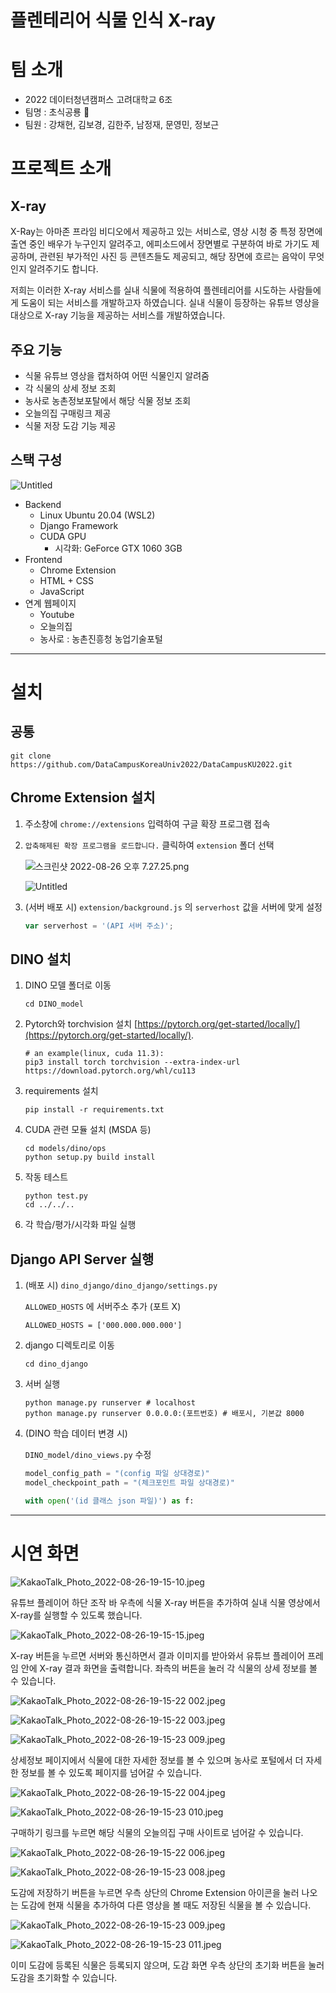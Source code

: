 # 플렌테리어 식물 인식 X-ray

# 팀 소개

- 2022 데이터청년캠퍼스 고려대학교 6조
- 팀명 : 초식공룡 🦕
- 팀원 : 강채현, 김보경, 김한주, 남정재, 문영민, 정보근

# 프로젝트 소개

## X-ray

X-Ray는 아마존 프라임 비디오에서 제공하고 있는 서비스로, 영상 시청 중 특정 장면에 출연 중인 배우가 누구인지 알려주고, 에피소드에서 장면별로 구분하여 바로 가기도 제공하며, 관련된 부가적인 사진 등 콘텐츠들도 제공되고, 해당 장면에 흐르는 음악이 무엇인지 알려주기도 합니다.

저희는 이러한 X-ray 서비스를 실내 식물에 적용하여 플렌테리어를 시도하는 사람들에게 도움이 되는 서비스를 개발하고자 하였습니다. 실내 식물이 등장하는 유튜브 영상을 대상으로 X-ray 기능을 제공하는 서비스를 개발하였습니다.

## 주요 기능

- 식물 유튜브 영상을 캡처하여 어떤 식물인지 알려줌
- 각 식물의 상세 정보 조회
- 농사로 농촌정보포탈에서 해당 식물 정보 조회
- 오늘의집 구매링크 제공
- 식물 저장 도감 기능 제공

## 스택 구성

![Untitled](README%20e4ffc24a345949238559abbf92336495/Untitled.png)

- Backend
    - Linux Ubuntu 20.04 (WSL2)
    - Django Framework
    - CUDA GPU
        - 시각화: GeForce GTX 1060 3GB
- Frontend
    - Chrome Extension
    - HTML + CSS
    - JavaScript
- 연계 웹페이지
    - Youtube
    - 오늘의집
    - 농사로 : 농촌진흥청 농업기술포털

---

# 설치

## 공통

```
git clone https://github.com/DataCampusKoreaUniv2022/DataCampusKU2022.git
```

## Chrome Extension 설치

1. 주소창에 `chrome://extensions` 입력하여 구글 확장 프로그램 접속
2. `압축해제된 확장 프로그램을 로드합니다.` 클릭하여 `extension` 폴더 선택
    
    ![스크린샷 2022-08-26 오후 7.27.25.png](README%20e4ffc24a345949238559abbf92336495/%25E1%2584%2589%25E1%2585%25B3%25E1%2584%258F%25E1%2585%25B3%25E1%2584%2585%25E1%2585%25B5%25E1%2586%25AB%25E1%2584%2589%25E1%2585%25A3%25E1%2586%25BA_2022-08-26_%25E1%2584%258B%25E1%2585%25A9%25E1%2584%2592%25E1%2585%25AE_7.27.25.png)
    
    ![Untitled](README%20e4ffc24a345949238559abbf92336495/Untitled%201.png)
    
3. (서버 배포 시) `extension/background.js` 의 `serverhost` 값을 서버에 맞게 설정
    
    ```jsx
    var serverhost = '(API 서버 주소)';
    ```
    

## DINO 설치

1. DINO 모델 폴더로 이동
    
    ```
    cd DINO_model
    ```
    
2. Pytorch와 torchvision 설치 [https://pytorch.org/get-started/locally/](https://pytorch.org/get-started/locally/).
    
    ```
    # an example(linux, cuda 11.3):
    pip3 install torch torchvision --extra-index-url https://download.pytorch.org/whl/cu113
    ```
    
3. requirements 설치
    
    ```
    pip install -r requirements.txt
    ```
    
4. CUDA 관련 모듈 설치 (MSDA 등)
    
    ```
    cd models/dino/ops
    python setup.py build install
    ```
    
5. 작동 테스트
    
    ```
    python test.py
    cd ../../..
    ```
    
6. 각 학습/평가/시각화 파일 실행

## Django API Server 실행

1. (배포 시) `dino_django/dino_django/settings.py`
    
    `ALLOWED_HOSTS` 에 서버주소 추가 (포트 X)
    
    ```
    ALLOWED_HOSTS = ['000.000.000.000']
    ```
    
2. django 디렉토리로 이동
    
    ```
    cd dino_django
    ```
    
3. 서버 실행
    
    ```
    python manage.py runserver # localhost
    python manage.py runserver 0.0.0.0:(포트번호) # 배포시, 기본값 8000
    ```

4. (DINO 학습 데이터 변경 시)
    
    `DINO_model/dino_views.py` 수정
    
    ```python
    model_config_path = "(config 파일 상대경로)"
    model_checkpoint_path = "(체크포인트 파일 상대경로)"
    
    with open('(id 클래스 json 파일)') as f:
    ```
    
---

# 시연 화면

![KakaoTalk_Photo_2022-08-26-19-15-10.jpeg](README%20e4ffc24a345949238559abbf92336495/KakaoTalk_Photo_2022-08-26-19-15-10.jpeg)

유튜브 플레이어 하단 조작 바 우측에 식물 X-ray 버튼을 추가하여 실내 식물 영상에서 X-ray를 실행할 수 있도록 했습니다.

![KakaoTalk_Photo_2022-08-26-19-15-15.jpeg](README%20e4ffc24a345949238559abbf92336495/KakaoTalk_Photo_2022-08-26-19-15-15.jpeg)

X-ray 버튼을 누르면 서버와 통신하면서 결과 이미지를 받아와서 유튜브 플레이어 프레임 안에 X-ray 결과 화면을 출력합니다. 좌측의 버튼을 눌러 각 식물의 상세 정보를 볼 수 있습니다.

![KakaoTalk_Photo_2022-08-26-19-15-22 002.jpeg](README%20e4ffc24a345949238559abbf92336495/KakaoTalk_Photo_2022-08-26-19-15-22_002.jpeg)

![KakaoTalk_Photo_2022-08-26-19-15-22 003.jpeg](README%20e4ffc24a345949238559abbf92336495/KakaoTalk_Photo_2022-08-26-19-15-22_003.jpeg)

![KakaoTalk_Photo_2022-08-26-19-15-23 009.jpeg](README%20e4ffc24a345949238559abbf92336495/KakaoTalk_Photo_2022-08-26-19-15-23_009.jpeg)

상세정보 페이지에서 식물에 대한 자세한 정보를 볼 수 있으며 농사로 포털에서 더 자세한 정보를 볼 수 있도록 페이지를 넘어갈 수 있습니다.

![KakaoTalk_Photo_2022-08-26-19-15-22 004.jpeg](README%20e4ffc24a345949238559abbf92336495/KakaoTalk_Photo_2022-08-26-19-15-22_004.jpeg)

![KakaoTalk_Photo_2022-08-26-19-15-23 010.jpeg](README%20e4ffc24a345949238559abbf92336495/KakaoTalk_Photo_2022-08-26-19-15-23_010.jpeg)

구매하기 링크를 누르면 해당 식물의 오늘의집 구매 사이트로 넘어갈 수 있습니다.

![KakaoTalk_Photo_2022-08-26-19-15-22 006.jpeg](README%20e4ffc24a345949238559abbf92336495/KakaoTalk_Photo_2022-08-26-19-15-22_006.jpeg)

![KakaoTalk_Photo_2022-08-26-19-15-23 008.jpeg](README%20e4ffc24a345949238559abbf92336495/KakaoTalk_Photo_2022-08-26-19-15-23_008.jpeg)

도감에 저장하기 버튼을 누르면 우측 상단의 Chrome Extension 아이콘을 눌러 나오는 도감에 현재 식물을 추가하여 다른 영상을 볼 때도 저장된 식물을 볼 수 있습니다.

![KakaoTalk_Photo_2022-08-26-19-15-23 009.jpeg](README%20e4ffc24a345949238559abbf92336495/KakaoTalk_Photo_2022-08-26-19-15-23_009%201.jpeg)

![KakaoTalk_Photo_2022-08-26-19-15-23 011.jpeg](README%20e4ffc24a345949238559abbf92336495/KakaoTalk_Photo_2022-08-26-19-15-23_011.jpeg)

이미 도감에 등록된 식물은 등록되지 않으며, 도감 화면 우측 상단의 초기화 버튼을 눌러 도감을 초기화할 수 있습니다.
